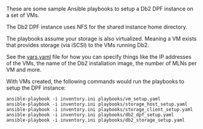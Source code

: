 These are some sample Ansible playbooks to setup a Db2 DPF instance on a set of VMs.

The Db2 DPF instance uses NFS for the shared instance home directory.

The playbooks assume your storage is also virtualized.
Meaning a VM exists that provides storage (via iSCSI) to the VMs running Db2.

See the [vars.yaml](playbooks/vars.yaml) file for how you can specify things like the IP
addresses of the VMs, the name of the Db2 installation image, the number of MLNs per VM
and more.

With VMs created, the following commands would run the playbooks to setup the DPF instance:

```shell
ansible-playbook -i inventory.ini playbooks/vm_setup.yaml
ansible-playbook -i inventory.ini playbooks/storage_host_setup.yaml
ansible-playbook -i inventory.ini playbooks/storage_client_setup.yaml
ansible-playbook -i inventory.ini playbooks/db2_dpf_setup.yaml
ansible-playbook -i inventory.ini playbooks/db2_storage_setup.yaml
```
